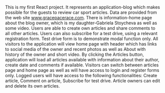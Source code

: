 This is my first React project. It represents an application-blog which makes possible for the guests to review car sport articles. Data are provided from the web site www.gracepacerace.com. There is information-home page about the blog owner, which is my daughter-Gabriela Stoycheva as well as some video. Users are able to create own articles and share comments to all other articles. Users can also subscribe for a test drive, using a relevant registration form. Test drive form is to demonstrate modal function only. 
All visitors to the application will view home page with header which has links to social media of the owner and recent photos as well as About with history of the owner and short video.
By clicking the Articles button, application will load all articles available with information about their author, create date and comments if available.
Visitors can switch between articles page and home page as well as will have access to login and register forms only.
Logged users will have access to the following functionalities: Create article, Comment on article, Subscribe for test drive. Article owners can edit and delete its own articles.


